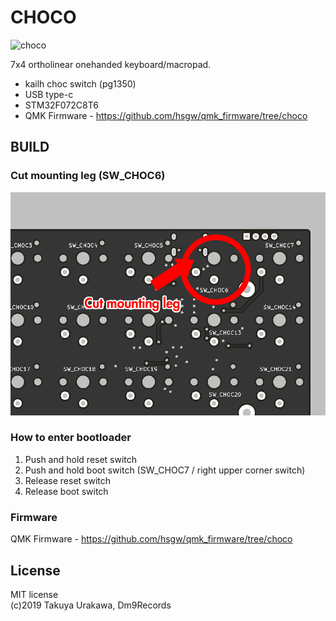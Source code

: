 # CHOCO

![choco](https://i.imgur.com/n2U9RHO.jpg)

7x4 ortholinear onehanded keyboard/macropad.   

- kailh choc switch (pg1350)
- USB type-c
- STM32F072C8T6
- QMK Firmware - https://github.com/hsgw/qmk_firmware/tree/choco

## BUILD
### Cut mounting leg (SW_CHOC6)
![cut_mounting_leg](img/cut_mounting_leg.png)

### How to enter bootloader
1. Push and hold reset switch
2. Push and hold boot switch (SW_CHOC7 / right upper corner switch)
3. Release reset switch
4. Release boot switch

### Firmware
QMK Firmware - https://github.com/hsgw/qmk_firmware/tree/choco

## License
MIT license   
(c)2019 Takuya Urakawa, Dm9Records